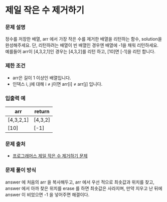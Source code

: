 # 제일 작은 수 제거하기

### 문제 설명

정수를 저장한 배열, arr 에서 가장 작은 수를 제거한 배열을 리턴하는 함수, solution을 완성해주세요. 단, 리턴하려는 배열이 빈 배열인 경우엔 배열에 -1을 채워 리턴하세요. 예를들어 arr이 [4,3,2,1]인 경우는 [4,3,2]를 리턴 하고, [10]면 [-1]을 리턴 합니다.

### 제한 조건

- arr은 길이 1 이상인 배열입니다.
- 인덱스 i, j에 대해 i ≠ j이면 arr[i] ≠ arr[j] 입니다.

### 입출력 예

|arr|	return|
|---|---------|
|[4,3,2,1]|	[4,3,2]|
|[10]|	[-1]|

### 문제 출처

- [프로그래머스 제일 작은 수 제거하기 문제](https://school.programmers.co.kr/learn/courses/30/lessons/12935)

### 문제 풀이 방식

answer 에 처음의 arr 을 복사해두고, arr 에서 우선 적으로 최솟값과 위치를 찾고, answer 에서 아까 찾은 위치를 erase 를 하면 최솟값은 사라지며, 만약 지우고 난 뒤에 answer 이 비었으면 -1 을 넣어주면 해결이다.
